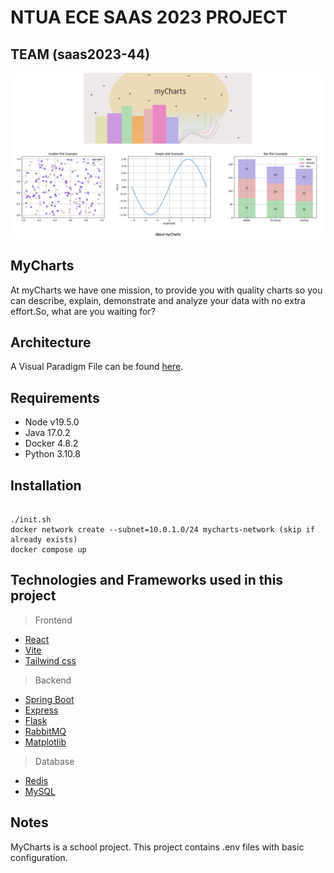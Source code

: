 # NTUA ECE SAAS 2023 PROJECT
  
## TEAM (saas2023-44)
  
![myChartsHome](myChartsHome.png)

## MyCharts

At myCharts we have one mission, to provide you with quality charts so you can describe, explain, demonstrate and analyze your data with no extra effort.So, what are you waiting for?

## Architecture

A Visual Paradigm File can be found [here](/architecture/).

## Requirements

* Node v19.5.0
* Java 17.0.2
* Docker 4.8.2
* Python 3.10.8

## Installation
```

./init.sh
docker network create --subnet=10.0.1.0/24 mycharts-network (skip if already exists)
docker compose up

```

## Technologies and Frameworks used in this project

> Frontend
* [React](https://react.dev/)
* [Vite](https://vitejs.dev/)
* [Tailwind css](https://tailwindcss.com/)

> Backend 
* [Spring Boot](https://spring.io/projects/spring-boot)
* [Express](https://expressjs.com/)
* [Flask](https://flask.palletsprojects.com/en/2.3.x/)
* [RabbitMQ](https://www.rabbitmq.com/)
* [Matplotlib](https://matplotlib.org/)

> Database
* [Redis](https://redis.io/)
* [MySQL](https://www.mysql.com/)

## Notes

MyCharts is a school project. This project contains .env files with basic configuration.






  
  
  
